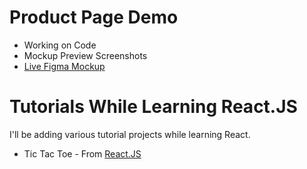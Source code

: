 # Product Page Demo
* Working on Code
* Mockup Preview Screenshots
* [Live Figma Mockup](https://www.figma.com/file/fv202Jfted2mYOvnBm0hfZ/Shopping-Demo?node-id=0%3A1)

# Tutorials While Learning React.JS
I'll be adding various tutorial projects while learning React.

* Tic Tac Toe - From [React.JS](https://reactjs.org/tutorial/tutorial.html)